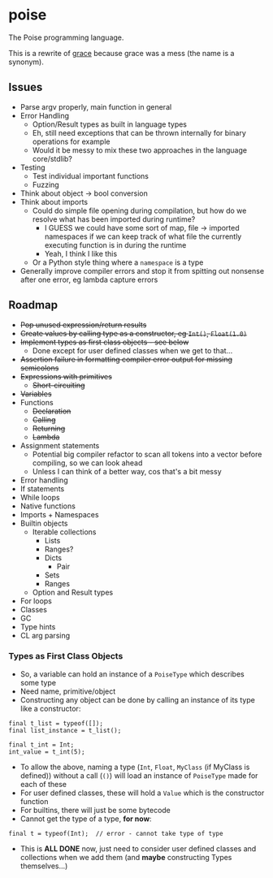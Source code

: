 # poise

The Poise programming language.

This is a rewrite of [grace](https://github.com/ryanjeffares/grace) because grace was a mess (the name is a synonym).

## Issues
* Parse argv properly, main function in general
* Error Handling
    * Option/Result types as built in language types
    * Eh, still need exceptions that can be thrown internally for binary operations for example
    * Would it be messy to mix these two approaches in the language core/stdlib?
* Testing
    * Test individual important functions
    * Fuzzing
* Think about object -> bool conversion
* Think about imports
    * Could do simple file opening during compilation, but how do we resolve what has been imported during runtime?
        * I GUESS we could have some sort of map, file -> imported namespaces if we can keep track of what file the currently executing function is in during the runtime
        * Yeah, I think I like this
    * Or a Python style thing where a `namespace` is a type
* Generally improve compiler errors and stop it from spitting out nonsense after one error, eg lambda capture errors

## Roadmap
* ~~Pop unused expression/return results~~
* ~~Create values by calling type as a constructor, eg `Int()`, `Float(1.0)`~~
* ~~Implement types as first class objects - see below~~
    * Done except for user defined classes when we get to that...
* ~~Assertion failure in formatting compiler error output for missing semicolons~~
* ~~Expressions with primitives~~
    * ~~Short-circuiting~~
* ~~Variables~~
* Functions 
    * ~~Declaration~~
    * ~~Calling~~
    * ~~Returning~~
    * ~~Lambda~~
* Assignment statements
    * Potential big compiler refactor to scan all tokens into a vector before compiling, so we can look ahead
    * Unless I can think of a better way, cos that's a bit messy
* Error handling
* If statements
* While loops
* Native functions
* Imports + Namespaces
* Builtin objects
    * Iterable collections
        * Lists
        * Ranges?
        * Dicts
            * Pair
        * Sets
        * Ranges
    * Option and Result types
* For loops
* Classes
* GC
* Type hints
* CL arg parsing

### Types as First Class Objects
* So, a variable can hold an instance of a `PoiseType` which describes some type
* Need name, primitive/object
* Constructing any object can be done by calling an instance of its type like a constructor:

```
final t_list = typeof([]);
final list_instance = t_list();

final t_int = Int;
int_value = t_int(5);
```

* To allow the above, naming a type (`Int`, `Float`, `MyClass` (if MyClass is defined)) without a call (`()`) will load an instance of `PoiseType` made for each of these
* For user defined classes, these will hold a `Value` which is the constructor function
* For builtins, there will just be some bytecode
* Cannot get the type of a type, __for now__:

```
final t = typeof(Int);  // error - cannot take type of type
```

* This is **ALL DONE** now, just need to consider user defined classes and collections when we add them (and __maybe__ constructing Types themselves...)